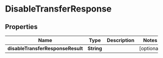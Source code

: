 # DisableTransferResponse

## Properties
Name | Type | Description | Notes
------------ | ------------- | ------------- | -------------
**disableTransferResponseResult** | **String** |  |  [optional]
